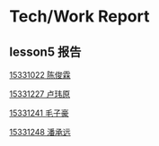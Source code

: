# Tech/Work Report

## lesson5 报告

[15331022 陈俊霖](https://blog.csdn.net/cjl707408282/article/details/79952190)

[15331227 卢玮原](https://blog.csdn.net/jjkhhu/article/details/79950481)

[15331241 毛子豪](https://blog.csdn.net/msoul_/article/details/79931661)

[15331248 潘承远](https://blog.csdn.net/pan_chengyuan/article/details/79955100)
